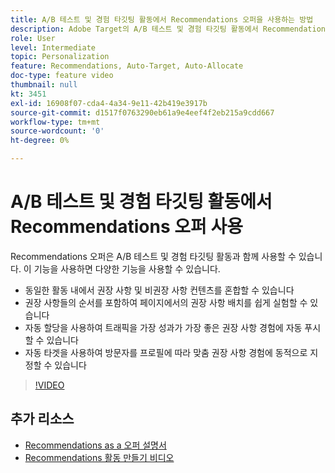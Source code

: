 ```yaml
---
title: A/B 테스트 및 경험 타깃팅 활동에서 Recommendations 오퍼을 사용하는 방법
description: Adobe Target의 A/B 테스트 및 경험 타깃팅 활동에서 Recommendations 오퍼을 사용하는 방법을 알아봅니다.
role: User
level: Intermediate
topic: Personalization
feature: Recommendations, Auto-Target, Auto-Allocate
doc-type: feature video
thumbnail: null
kt: 3451
exl-id: 16908f07-cda4-4a34-9e11-42b419e3917b
source-git-commit: d1517f0763290eb61a9e4eef4f2eb215a9cdd667
workflow-type: tm+mt
source-wordcount: '0'
ht-degree: 0%

---
```


# A/B 테스트 및 경험 타깃팅 활동에서 Recommendations 오퍼 사용

Recommendations 오퍼은 A/B 테스트 및 경험 타깃팅 활동과 함께 사용할 수 있습니다. 이 기능을 사용하면 다양한 기능을 사용할 수 있습니다.

* 동일한 활동 내에서 권장 사항 및 비권장 사항 컨텐츠를 혼합할 수 있습니다
* 권장 사항들의 순서를 포함하여 페이지에서의 권장 사항 배치를 쉽게 실험할 수 있습니다
* 자동 할당을 사용하여 트래픽을 가장 성과가 가장 좋은 권장 사항 경험에 자동 푸시할 수 있습니다
* 자동 타겟을 사용하여 방문자를 프로필에 따라 맞춤 권장 사항 경험에 동적으로 지정할 수 있습니다

>[!VIDEO](https://video.tv.adobe.com/v/28878?quality=12)

## 추가 리소스

* [Recommendations as a 오퍼 설명서](https://experienceleague.adobe.com/docs/target/using/recommendations/recommendations-as-an-offer.html?lang=en)
* [Recommendations 활동 만들기 비디오](create-a-recommendations-activity.md)
